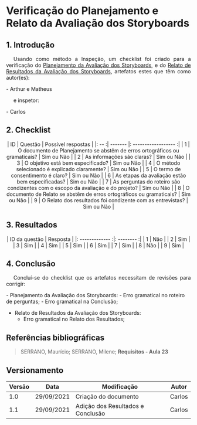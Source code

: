 # Verificação do Planejamento e Relato da Avaliação dos Storyboards

## 1. Introdução
<p style="text-indent: 20px; text-align: justify">
Usando como método a Inspeção, um checklist foi criado para a verificação do <a href="https://interacao-humano-computador.github.io/2021.1-Detran-DF/designAvaliacaoDesenvolvimento/nivel1/storyboards/planejamentoAvaliacaoDoStoryboard/" target="_blank">Planejamento da Avaliação dos Storyboards</a>, e do <a href="https://interacao-humano-computador.github.io/2021.1-Detran-DF/designAvaliacaoDesenvolvimento/nivel1/storyboards/relatoResultadosStoryboards/" target="_blank">Relato de Resultados da Avaliação dos Storyboards</a>, artefatos estes que têm como autor(es):
</p>
- Arthur e Matheus
<p style="text-indent: 20px; text-align: justify">
e inspetor:
</p>
- Carlos

## 2. Checklist

<center>

| ID | Questão | Possível respostas |
|: -- :| ------- |: ------------------ :|
| 1 | O documento de Planejamento se abstêm de erros ortográficos ou gramaticais? | Sim ou Não |
| 2 | As informações são claras? | Sim ou Não |
| 3 | O objetivo está bem especificado? | Sim ou Não |
| 4 | O método selecionado é explicado claramente? | Sim ou Não |
| 5 | O termo de consentimento é claro? | Sim ou Não |
| 6 | As etapas da avaliação estão bem especificadas? | Sim ou Não |
| 7 | As perguntas do roteiro são condizentes com o escopo da avaliação e do projeto? | Sim ou Não |
| 8 | O documento de Relato se abstêm de erros ortográficos ou gramaticais? | Sim ou Não |
| 9 | O Relato dos resultados foi condizente com as entrevistas? | Sim ou Não |

</center>

## 3. Resultados

<center>

| ID da questão | Resposta |
|: ------------- :|: -------- :|
| 1 | Não |
| 2 | Sim |
| 3 | Sim |
| 4 | Sim |
| 5 | Sim |
| 6 | Sim |
| 7 | Sim |
| 8 | Não |
| 9 | Sim |

</center>

## 4. Conclusão 

<p style="text-indent: 20px; text-align: justify">
Concluí-se do checklist que os artefatos necessitam de revisões para corrigir:
</p>
- Planejamento da Avaliação dos Storyboards:
    - Erro gramatical no roteiro de perguntas;
    - Erro gramatical na Conclusão;

- Relato de Resultados da Avaliação dos Storyboards:
    - Erro gramatical no Relato dos Resultados;


## Referências bibliográficas
> SERRANO, Maurício; SERRANO, Milene; <b>Requisitos - Aula 23</b>


## Versionamento

| Versão | Data       | Modificação           | Autor  |
| ------ | ---------- | --------------------- | ------ |
| 1.0    | 29/09/2021 | Criação do documento  | Carlos |
| 1.1    | 29/09/2021 | Adição dos Resultados e Conclusão | Carlos |